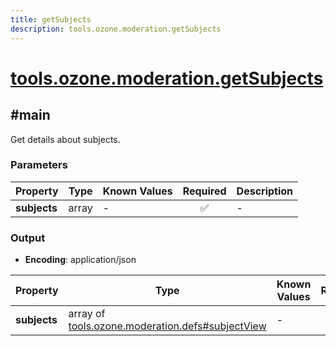```yaml
---
title: getSubjects
description: tools.ozone.moderation.getSubjects
---
```


# [tools.ozone.moderation.getSubjects](https://github.com/myConsciousness/atproto.dart/blob/main/lexicons/tools/ozone/moderation/getSubjects.json)

## #main

Get details about subjects.

### Parameters

| Property | Type | Known Values | Required | Description |
| --- | --- | --- | :---: | --- |
| **subjects** | array | - | ✅ | - |

### Output

- **Encoding**: application/json

| Property | Type | Known Values | Required | Description |
| --- | --- | --- | :---: | --- |
| **subjects** | array of [tools.ozone.moderation.defs#subjectView](../../../../lexicons/tools/ozone/moderation/defs.md#subjectview) | - | ✅ | - |
